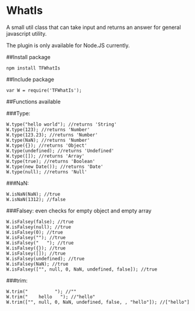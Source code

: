 # WhatIs
A small util class that can take input and returns an answer for general javascript utility.

The plugin is only available for Node.JS currently.

##Install package

```
npm install TFWhatIs
```

##Include package

```
var W = require('TFWhatIs');
```

##Functions available

###Type:
```
W.type("hello world"); //returns 'String'
W.type(123); //returns 'Number'
W.type(123.23); //returns 'Number'
W.type(NaN); //returns 'Number'
W.type({}); //returns 'Object'
W.type(undefined); //returns 'Undefined'
W.type([]); //returns 'Array'
W.type(true); //returns 'Boolean'
W.type(new Date()); //returns 'Date'
W.type(null); //returns 'Null'
```

###NaN:
```
W.isNaN(NaN); //true
W.isNaN(1312); //false
```

###Falsey: even checks for empty object and empty array
```
W.isFalsey(false); //true
W.isFalsey(null); //true
W.isFalsey(0); //true
W.isFalsey(""); //true
W.isFalsey("   "); //true
W.isFalsey({}); //true
W.isFalsey([]); //true
W.isFalsey(undefined); //true
W.isFalsey(NaN); //true
W.isFalsey(["", null, 0, NaN, undefined, false]); //true
```

###trim:
```
W.trim("          "); //""
W.trim("    hello   "); //"hello"
W.trim(["", null, 0, NaN, undefined, false, , "hello"]); //["hello"]
```
